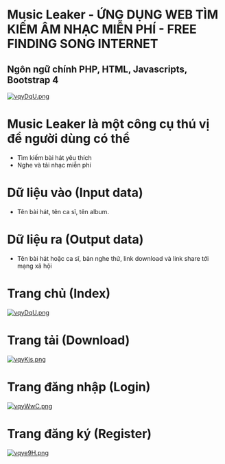# Music Leaker - ỨNG DỤNG WEB TÌM KIẾM ÂM NHẠC MIỄN PHÍ - FREE FINDING SONG INTERNET

## Ngôn ngữ chính PHP, HTML, Javascripts, Bootstrap 4  ##

[![vqyDqU.png](https://b.imge.to/2019/09/29/vqyDqU.png)](https://imge.to/i/vqyDqU)

#  Music Leaker là một công cụ thú vị để người dùng có thể
- Tìm kiếm bài hát yêu thích 
- Nghe và tải nhạc miễn phí



# Dữ liệu vào (Input data)
- Tên bài hát, tên ca sĩ, tên album.
# Dữ liệu ra (Output data)
- Tên bài hát hoặc ca sĩ, bản nghe thử, link download và link share tới mạng xã hội

# Trang chủ (Index)

[![vqyDqU.png](https://b.imge.to/2019/09/29/vqyDqU.png)](https://imge.to/i/vqyDqU)

# Trang tải (Download)
[![vqyKjs.png](https://a.imge.to/2019/09/29/vqyKjs.png)](https://imge.to/i/vqyKjs)

# Trang đăng nhập (Login)
[![vqyWwC.png](https://b.imge.to/2019/09/29/vqyWwC.png)](https://imge.to/i/vqyWwC)

# Trang đăng ký (Register)
[![vqye9H.png](https://a.imge.to/2019/09/29/vqye9H.png)](https://imge.to/i/vqye9H)
  
